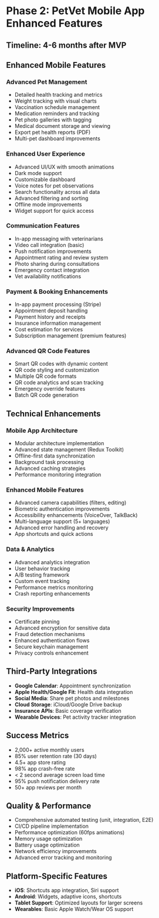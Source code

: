 # Phase 2: PetVet Mobile App Enhanced Features

## Timeline: 4-6 months after MVP

## Enhanced Mobile Features

### Advanced Pet Management
- Detailed health tracking and metrics
- Weight tracking with visual charts
- Vaccination schedule management
- Medication reminders and tracking
- Pet photo galleries with tagging
- Medical document storage and viewing
- Export pet health reports (PDF)
- Multi-pet dashboard improvements

### Enhanced User Experience
- Advanced UI/UX with smooth animations
- Dark mode support
- Customizable dashboard
- Voice notes for pet observations
- Search functionality across all data
- Advanced filtering and sorting
- Offline mode improvements
- Widget support for quick access

### Communication Features
- In-app messaging with veterinarians
- Video call integration (basic)
- Push notification improvements
- Appointment rating and review system
- Photo sharing during consultations
- Emergency contact integration
- Vet availability notifications

### Payment & Booking Enhancements
- In-app payment processing (Stripe)
- Appointment deposit handling
- Payment history and receipts
- Insurance information management
- Cost estimation for services
- Subscription management (premium features)

### Advanced QR Code Features
- Smart QR codes with dynamic content
- QR code styling and customization
- Multiple QR code formats
- QR code analytics and scan tracking
- Emergency override features
- Batch QR code generation

## Technical Enhancements

### Mobile App Architecture
- Modular architecture implementation
- Advanced state management (Redux Toolkit)
- Offline-first data synchronization
- Background task processing
- Advanced caching strategies
- Performance monitoring integration

### Enhanced Mobile Features
- Advanced camera capabilities (filters, editing)
- Biometric authentication improvements
- Accessibility enhancements (VoiceOver, TalkBack)
- Multi-language support (5+ languages)
- Advanced error handling and recovery
- App shortcuts and quick actions

### Data & Analytics
- Advanced analytics integration
- User behavior tracking
- A/B testing framework
- Custom event tracking
- Performance metrics monitoring
- Crash reporting enhancements

### Security Improvements
- Certificate pinning
- Advanced encryption for sensitive data
- Fraud detection mechanisms
- Enhanced authentication flows
- Secure keychain management
- Privacy controls enhancement

## Third-Party Integrations
- **Google Calendar**: Appointment synchronization
- **Apple Health/Google Fit**: Health data integration
- **Social Media**: Share pet photos and milestones
- **Cloud Storage**: iCloud/Google Drive backup
- **Insurance APIs**: Basic coverage verification
- **Wearable Devices**: Pet activity tracker integration

## Success Metrics
- 2,000+ active monthly users
- 85% user retention rate (30 days)
- 4.5+ app store rating
- 98% app crash-free rate
- < 2 second average screen load time
- 95% push notification delivery rate
- 50+ app reviews per month

## Quality & Performance
- Comprehensive automated testing (unit, integration, E2E)
- CI/CD pipeline implementation
- Performance optimization (60fps animations)
- Memory usage optimization
- Battery usage optimization
- Network efficiency improvements
- Advanced error tracking and monitoring

## Platform-Specific Features
- **iOS**: Shortcuts app integration, Siri support
- **Android**: Widgets, adaptive icons, shortcuts
- **Tablet Support**: Optimized layouts for larger screens
- **Wearables**: Basic Apple Watch/Wear OS support